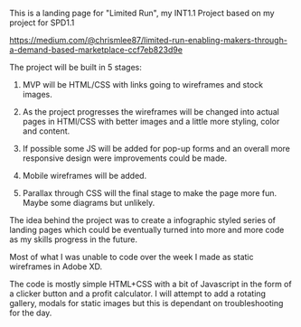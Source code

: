 This is a landing page for "Limited Run", my INT1.1 Project
based on my project for SPD1.1

https://medium.com/@chrismlee87/limited-run-enabling-makers-through-a-demand-based-marketplace-ccf7eb823d9e

The project will be built in 5 stages: 

1. MVP will be HTML/CSS with links going to wireframes and stock
images.

2. As the project progresses the wireframes will be changed into
actual pages in HTMl/CSS with better images and a little more 
styling, color and content.

3. If possible some JS will be added for pop-up forms and an
overall more responsive design were improvements could be made.

4. Mobile wireframes will be added.

5. Parallax through CSS will the final stage to make the page 
more fun. Maybe some diagrams but unlikely.

The idea behind the project was to create a infographic styled 
series of landing pages which could be eventually turned into more 
and more code as my skills progress in the future.

Most of what I was unable to code over the week I made as static
wireframes in Adobe XD.

The code is mostly simple HTML+CSS with a bit of Javascript in the
form of a clicker button and a profit calculator. I will attempt
to add a rotating gallery, modals for static images but this is
dependant on troubleshooting for the day. 


